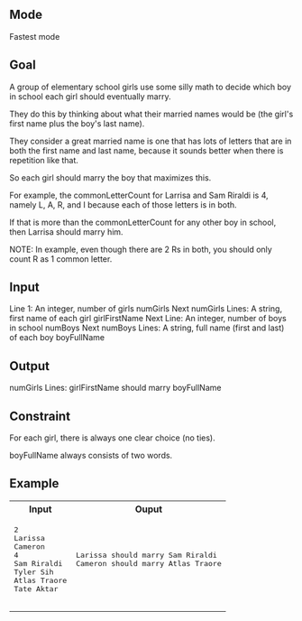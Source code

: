 ## Mode
Fastest mode

## Goal
A group of elementary school girls use some silly math to decide which boy in school each girl should eventually marry.

They do this by thinking about what their married names would be (the girl's first name plus the boy's last name).

They consider a great married name is one that has lots of letters that are in both the first name and last name, because it sounds better when there is repetition like that.

So each girl should marry the boy that maximizes this.

For example, the commonLetterCount for Larrisa and Sam Riraldi is 4, namely L, A, R, and I because each of those letters is in both.

If that is more than the commonLetterCount for any other boy in school, then Larrisa should marry him.

NOTE: In example, even though there are 2 Rs in both, you should only count R as 1 common letter.

## Input
Line 1: An integer, number of girls numGirls
Next numGirls Lines: A string, first name of each girl girlFirstName
Next Line: An integer, number of boys in school numBoys
Next numBoys Lines: A string, full name (first and last) of each boy boyFullName

## Output
numGirls Lines: girlFirstName should marry boyFullName

## Constraint
For each girl, there is always one clear choice (no ties).

boyFullName always consists of two words.

## Example
<table>
  <tr>
    <th>Input</th>
    <th>Ouput</th>
  </tr>
  <tr>
    <td>
      <pre>
2
Larissa
Cameron
4
Sam Riraldi
Tyler Sih
Atlas Traore
Tate Aktar
      </pre>
    </td>
    <td>
     <pre>
Larissa should marry Sam Riraldi
Cameron should marry Atlas Traore
     </pre>
    </td>
  </tr>
</table>
